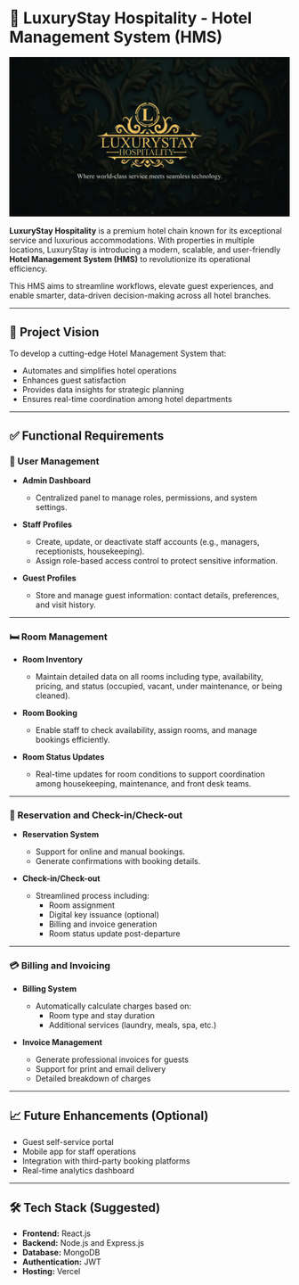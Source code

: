 # 🏨 LuxuryStay Hospitality - Hotel Management System (HMS)

![Demo App](/client/src/assets/banner.jpg)

**LuxuryStay Hospitality** is a premium hotel chain known for its exceptional service and luxurious accommodations. With properties in multiple locations, LuxuryStay is introducing a modern, scalable, and user-friendly **Hotel Management System (HMS)** to revolutionize its operational efficiency.

This HMS aims to streamline workflows, elevate guest experiences, and enable smarter, data-driven decision-making across all hotel branches.

---

## 🚀 Project Vision

To develop a cutting-edge Hotel Management System that:
- Automates and simplifies hotel operations
- Enhances guest satisfaction
- Provides data insights for strategic planning
- Ensures real-time coordination among hotel departments

---

## ✅ Functional Requirements

### 👤 User Management

- **Admin Dashboard**
  - Centralized panel to manage roles, permissions, and system settings.
  
- **Staff Profiles**
  - Create, update, or deactivate staff accounts (e.g., managers, receptionists, housekeeping).
  - Assign role-based access control to protect sensitive information.

- **Guest Profiles**
  - Store and manage guest information: contact details, preferences, and visit history.

---

### 🛏️ Room Management

- **Room Inventory**
  - Maintain detailed data on all rooms including type, availability, pricing, and status (occupied, vacant, under maintenance, or being cleaned).

- **Room Booking**
  - Enable staff to check availability, assign rooms, and manage bookings efficiently.

- **Room Status Updates**
  - Real-time updates for room conditions to support coordination among housekeeping, maintenance, and front desk teams.

---

### 📝 Reservation and Check-in/Check-out

- **Reservation System**
  - Support for online and manual bookings.
  - Generate confirmations with booking details.

- **Check-in/Check-out**
  - Streamlined process including:
    - Room assignment
    - Digital key issuance (optional)
    - Billing and invoice generation
    - Room status update post-departure

---

### 💳 Billing and Invoicing

- **Billing System**
  - Automatically calculate charges based on:
    - Room type and stay duration
    - Additional services (laundry, meals, spa, etc.)

- **Invoice Management**
  - Generate professional invoices for guests
  - Support for print and email delivery
  - Detailed breakdown of charges

---

## 📈 Future Enhancements (Optional)

- Guest self-service portal
- Mobile app for staff operations
- Integration with third-party booking platforms
- Real-time analytics dashboard

---

## 🛠️ Tech Stack (Suggested)

- **Frontend:** React.js
- **Backend:** Node.js and Express.js
- **Database:** MongoDB
- **Authentication:** JWT
- **Hosting:** Vercel

